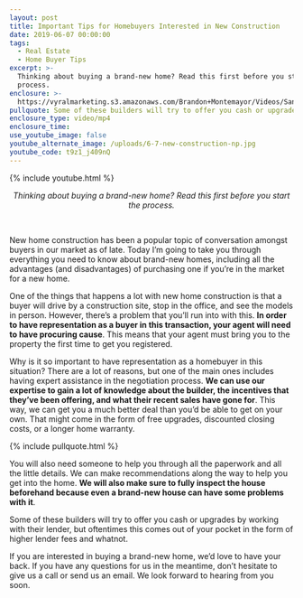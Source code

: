 ```yaml
---
layout: post
title: Important Tips for Homebuyers Interested in New Construction
date: 2019-06-07 00:00:00
tags:
  - Real Estate
  - Home Buyer Tips
excerpt: >-
  Thinking about buying a brand-new home? Read this first before you start the
  process.
enclosure: >-
  https://vyralmarketing.s3.amazonaws.com/Brandon+Montemayor/Videos/Santa+Clarita+Valley+Real+Estate+-+Important+Tips+for+Homebuyers+Interested+in+New+Construction.mp4
pullquote: Some of these builders will try to offer you cash or upgrades.
enclosure_type: video/mp4
enclosure_time:
use_youtube_image: false
youtube_alternate_image: /uploads/6-7-new-construction-np.jpg
youtube_code: t9z1_j409nQ
---
```


{% include youtube.html %}

<center><em>Thinking about buying a brand-new home? Read this first before you start the process.</em></center>

&nbsp;

New home construction has been a popular topic of conversation amongst buyers in our market as of late. Today I’m going to take you through everything you need to know about brand-new homes, including all the advantages (and disadvantages) of purchasing one if you’re in the market for a new home.

One of the things that happens a lot with new home construction is that a buyer will drive by a construction site, stop in the office, and see the models in person. However, there’s a problem that you’ll run into with this. **In order to have representation as a buyer in this transaction, your agent will need to have procuring cause**. This means that your agent must bring you to the property the first time to get you registered.

Why is it so important to have representation as a homebuyer in this situation? There are a lot of reasons, but one of the main ones includes having expert assistance in the negotiation process. **We can use our expertise to gain a lot of knowledge about the builder, the incentives that they’ve been offering, and what their recent sales have gone for**. This way, we can get you a much better deal than you’d be able to get on your own. That might come in the form of free upgrades, discounted closing costs, or a longer home warranty.

{% include pullquote.html %}

You will also need someone to help you through all the paperwork and all the little details. We can make recommendations along the way to help you get into the home. **We will also make sure to fully inspect the house beforehand because even a brand-new house can have some problems with it**.

Some of these builders will try to offer you cash or upgrades by working with their lender, but oftentimes this comes out of your pocket in the form of higher lender fees and whatnot.

If you are interested in buying a brand-new home, we’d love to have your back. If you have any questions for us in the meantime, don’t hesitate to give us a call or send us an email. We look forward to hearing from you soon.